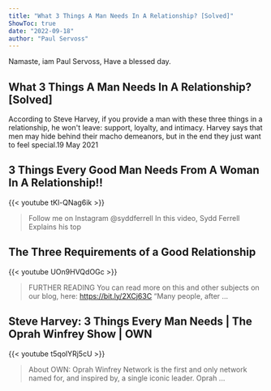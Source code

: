 ```yaml
---
title: "What 3 Things A Man Needs In A Relationship? [Solved]"
ShowToc: true 
date: "2022-09-18"
author: "Paul Servoss" 
---
```


Namaste, iam Paul Servoss, Have a blessed day.
## What 3 Things A Man Needs In A Relationship? [Solved]
According to Steve Harvey, if you provide a man with these three things in a relationship, he won't leave: support, loyalty, and intimacy. Harvey says that men may hide behind their macho demeanors, but in the end they just want to feel special.19 May 2021

## 3 Things Every Good Man Needs From A Woman In A Relationship!!
{{< youtube tKl-QNag6ik >}}
>Follow me on Instagram @syddferrell In this video, Sydd Ferrell Explains his top 

## The Three Requirements of a Good Relationship
{{< youtube UOn9HVQdOGc >}}
>FURTHER READING You can read more on this and other subjects on our blog, here: https://bit.ly/2XCj63C “Many people, after ...

## Steve Harvey: 3 Things Every Man Needs | The Oprah Winfrey Show | OWN
{{< youtube t5qolYRj5cU >}}
>About OWN: Oprah Winfrey Network is the first and only network named for, and inspired by, a single iconic leader. Oprah ...

